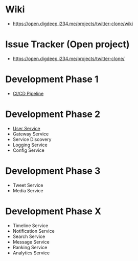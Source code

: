 # Wiki
- https://open.digdeep.i234.me/projects/twitter-clone/wiki


# Issue Tracker (Open project)
- https://open.digdeep.i234.me/projects/twitter-clone/


# Development Phase 1
- [CI/CD Pipeline](https://open.digdeep.i234.me/projects/twitter-clone/wiki/build-ci-slash-cd-pipeline)

# Development Phase 2
- [User Service](https://github.com/jamongx/twitter-clone-user-service)
- Gateway Service
- Service Discovery
- Logging Service
- Config Service


# Development Phase 3
- Tweet Service
- Media Service


# Development Phase X
- Timeline Service
- Notification Service
- Search Service
- Message Service
- Ranking Service
- Analytics Service
